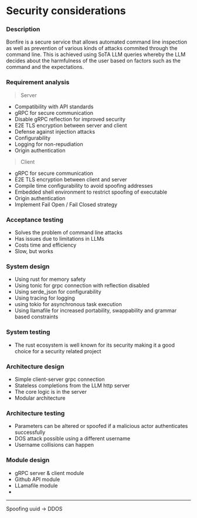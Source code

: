 # Security considerations

### Description

Bonfire is a secure service that allows automated command line inspection
as well as prevention of various kinds of attacks commited through the
command line. This is achieved using SoTA LLM queries whereby the LLM decides
about the harmfulness of the user based on factors such as the command and the
expectations.

### Requirement analysis

> Server

* Compatibility with API standards
* gRPC for secure communication
* Disable gRPC reflection for improved security
* E2E TLS encryption between server and client
* Defense against injection attacks
* Configurability
* Logging for non-repudiation
* Origin authentication

> Client

* gRPC for secure communication
* E2E TLS encryption between client and server
* Compile time configurability to avoid spoofing addresses
* Embedded shell environment to restrict spoofing of executable
* Origin authentication
* Implement Fail Open / Fail Closed strategy

### Acceptance testing

* Solves the problem of command line attacks
* Has issues due to limitations in LLMs
* Costs time and efficiency
* Slow, but works

### System design

* Using rust for memory safety
* Using tonic for grpc connection with reflection disabled
* Using serde_json for configurability
* Using tracing for logging
* using tokio for asynchronous task execution
* Using llamafile for increased portability, swappability and grammar based constraints

### System testing

* The rust ecosystem is well known for its security making it a good choice for a security related project

### Architecture design

* Simple client-server grpc connection
* Stateless completions from the LLM http server
* The core logic is in the server
* Modular architecture

### Architecture testing

* Parameters can be altered or spoofed if a malicious actor authenticates successfully
* DOS attack possible using a different username
* Username collisions can happen

### Module design

* gRPC server & client module
* Github API module
* LLamafile module
*

---
Spoofing uuid -> DDOS
